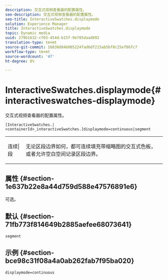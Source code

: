 ```yaml
---
description: 交互式视频查看器的配置属性。
seo-description: 交互式视频查看器的配置属性。
seo-title: InteractiveSwatches.displaymode
solution: Experience Manager
title: InteractiveSwatches.displaymode
topic: Dynamic media
uuid: 279b1632-cf03-454d-b15f-9e785daad692
translation-type: tm+mt
source-git-commit: 16838d04b005224fad6df215ab5bf8c25ef86fc7
workflow-type: tm+mt
source-wordcount: '47'
ht-degree: 8%

---
```



# InteractiveSwatches.displaymode{#interactiveswatches-displaymode}

交互式视频查看器的配置属性。

`[InteractiveSwatches.|<containerId>_interactiveSwatches.]displaymode=continuous|segment`

<table id="table_441553CD34C94A58A9D7CBF772DEDDB6"> 
 <tbody> 
  <tr> 
   <td colname="col1"> <p> <span class="codeph"> 连续|段</span> </p> </td> 
   <td colname="col2"> <p> 无论区段边界如何，都可连续填充带缩略图的交互式色板，或者允许空白空间记录区段边界。 </p> </td> 
  </tr> 
 </tbody> 
</table>

## 属性 {#section-1e637b22e8a44d759d588e47576891e6}

可选。

## 默认 {#section-71fb773f814649b2885aefee68073641}

`segment`

## 示例 {#section-bce98c31f08a4a0ab262fab7f95ba020}

```
displaymode=continuous
```

